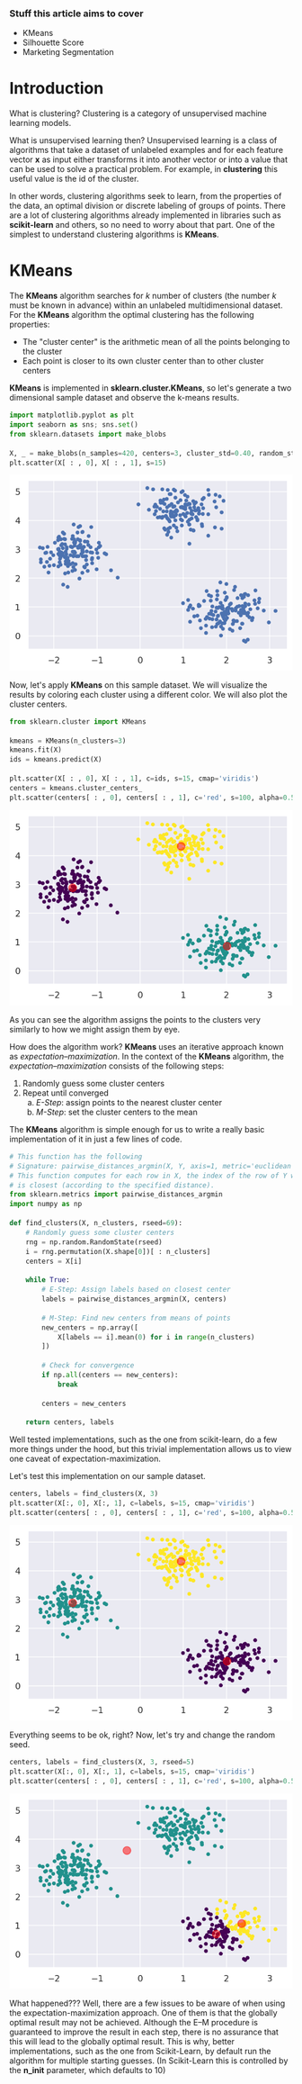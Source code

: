 ### Stuff this article aims to cover

* KMeans
* Silhouette Score
* Marketing Segmentation


# Introduction

What is clustering? Clustering is a category of unsupervised machine learning models.

What is unsupervised learning then? Unsupervised learning is a class of algorithms that take a dataset of unlabeled examples and for each feature vector **x** as input either transforms it into another vector or into a value that can be used to solve a practical problem. For example, in **clustering** this useful value is the id of the cluster.

In other words, clustering algorithms seek to learn, from the properties of the data, an optimal division or discrete labeling of groups of points. There are a lot of clustering algorithms already implemented in libraries such as **scikit-learn** and others, so no need to worry about that part. One of the simplest to understand clustering algorithms is **KMeans**.


# KMeans

The **KMeans** algorithm searches for *k* number of clusters (the number *k* must be known in advance) within an unlabeled multidimensional dataset. For the **KMeans** algorithm the optimal clustering has the following properties:
    
* The "cluster center" is the arithmetic mean of all the points belonging to the cluster
* Each point is closer to its own cluster center than to other cluster centers

**KMeans** is implemented in **sklearn.cluster.KMeans**, so let's generate a two dimensional sample dataset and observe the k-means results.

```py
import matplotlib.pyplot as plt
import seaborn as sns; sns.set()
from sklearn.datasets import make_blobs

X, _ = make_blobs(n_samples=420, centers=3, cluster_std=0.40, random_state=0)
plt.scatter(X[ : , 0], X[ : , 1], s=15)
```

![image1](./images/image1.png)


Now, let's apply **KMeans** on this sample dataset. We will visualize the results by coloring each cluster using a different color. We will also plot the cluster centers.

```py
from sklearn.cluster import KMeans

kmeans = KMeans(n_clusters=3)
kmeans.fit(X)
ids = kmeans.predict(X)

plt.scatter(X[ : , 0], X[ : , 1], c=ids, s=15, cmap='viridis')
centers = kmeans.cluster_centers_
plt.scatter(centers[ : , 0], centers[ : , 1], c='red', s=100, alpha=0.5)
```

![image2](./images/image2.png)

As you can see the algorithm assigns the points to the clusters very similarly to how we might assign them by eye.

How does the algorithm work? **KMeans** uses an iterative approach known as *expectation–maximization*. In the context of the **KMeans** algorithm, the *expectation–maximization* consists of the following steps:

1. Randomly guess some cluster centers
2. Repeat until converged
    <ol type='a'>
        <li><i>E-Step</i>: assign points to the nearest cluster center</li>
        <li><i>M-Step</i>: set the cluster centers to the mean</li>
    </ol>

The **KMeans** algorithm is simple enough for us to write a really basic implementation of it in just a few lines of code.

```py
# This function has the following 
# Signature: pairwise_distances_argmin(X, Y, axis=1, metric='euclidean', metric_kwargs=None)
# This function computes for each row in X, the index of the row of Y which
# is closest (according to the specified distance).
from sklearn.metrics import pairwise_distances_argmin
import numpy as np

def find_clusters(X, n_clusters, rseed=69):
    # Randomly guess some cluster centers
    rng = np.random.RandomState(rseed)
    i = rng.permutation(X.shape[0])[ : n_clusters]
    centers = X[i]
    
    while True:
        # E-Step: Assign labels based on closest center
        labels = pairwise_distances_argmin(X, centers)
        
        # M-Step: Find new centers from means of points
        new_centers = np.array([
            X[labels == i].mean(0) for i in range(n_clusters)
        ])
        
        # Check for convergence
        if np.all(centers == new_centers): 
            break
        
        centers = new_centers
        
    return centers, labels
```

Well tested implementations, such as the one from scikit-learn, do a few more things under the hood, but this trivial implementation allows us to view one caveat of expectation-maximization.

Let's test this implementation on our sample dataset.

```py
centers, labels = find_clusters(X, 3)
plt.scatter(X[:, 0], X[:, 1], c=labels, s=15, cmap='viridis')
plt.scatter(centers[ : , 0], centers[ : , 1], c='red', s=100, alpha=0.5)
```

![image3](./images/image3.png)

Everything seems to be ok, right? Now, let's try and change the random seed.

```py
centers, labels = find_clusters(X, 3, rseed=5)
plt.scatter(X[:, 0], X[:, 1], c=labels, s=15, cmap='viridis')
plt.scatter(centers[ : , 0], centers[ : , 1], c='red', s=100, alpha=0.5)
```

![image4](./images/image4.png)

What happened??? Well, there are a few issues to be aware of when using the expectation-maximization approach. One of them is that the globally optimal result may not be achieved. Although the E–M procedure is guaranteed to improve the result in each step, there is no assurance that this will lead to the globally optimal result. This is why, better implementations, such as the one from Scikit-Learn, by default run the algorithm for multiple starting guesses. (In Scikit-Learn this is controlled by the **n_init** parameter, which defaults to 10)
